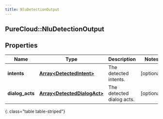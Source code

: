 ```yaml
---
title: NluDetectionOutput
---
```

## PureCloud::NluDetectionOutput

## Properties

|Name | Type | Description | Notes|
|------------ | ------------- | ------------- | -------------|
| **intents** | [**Array&lt;DetectedIntent&gt;**](DetectedIntent.html) | The detected intents. | [optional] |
| **dialog_acts** | [**Array&lt;DetectedDialogAct&gt;**](DetectedDialogAct.html) | The detected dialog acts. | [optional] |
{: class="table table-striped"}


